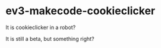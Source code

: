 # ev3-makecode-cookieclicker
It is cookieclicker in a robot?


It is still a beta, but something right?
